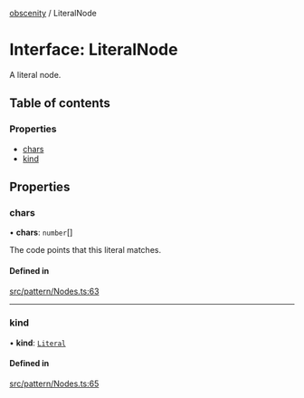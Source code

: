 [obscenity](../README.md) / LiteralNode

# Interface: LiteralNode

A literal node.

## Table of contents

### Properties

- [chars](LiteralNode.md#chars)
- [kind](LiteralNode.md#kind)

## Properties

### chars

• **chars**: `number`[]

The code points that this literal matches.

#### Defined in

[src/pattern/Nodes.ts:63](https://github.com/jo3-l/obscenity/blob/563159b/src/pattern/Nodes.ts#L63)

___

### kind

• **kind**: [`Literal`](../enums/SyntaxKind.md#literal)

#### Defined in

[src/pattern/Nodes.ts:65](https://github.com/jo3-l/obscenity/blob/563159b/src/pattern/Nodes.ts#L65)
